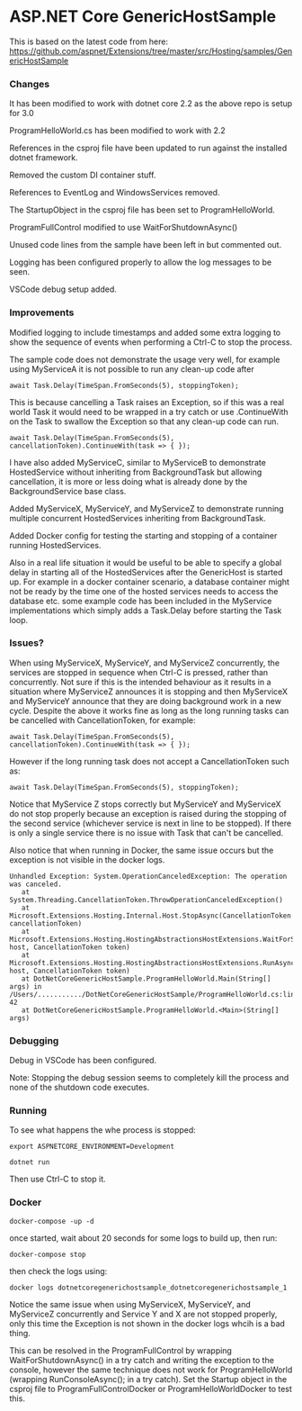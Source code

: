 # ASP.NET Core GenericHostSample

This is based on the latest code from here:
https://github.com/aspnet/Extensions/tree/master/src/Hosting/samples/GenericHostSample

### Changes

It has been modified to work with dotnet core 2.2 as the above repo is setup for 3.0

ProgramHelloWorld.cs has been modified to work with 2.2

References in the csproj file have been updated to run against the installed dotnet framework.

Removed the custom DI container stuff.

References to EventLog and WindowsServices removed.

The StartupObject in the csproj file has been set to ProgramHelloWorld.

ProgramFullControl modified to use WaitForShutdownAsync()

Unused code lines from the sample have been left in but commented out.

Logging has been configured properly to allow the log messages to be seen.

VSCode debug setup added.

### Improvements

Modified logging to include timestamps and added some extra logging to show the sequence of events when performing a Ctrl-C to stop the process.

The sample code does not demonstrate the usage very well, for example using MyServiceA it is not possible to run any clean-up code after

```await Task.Delay(TimeSpan.FromSeconds(5), stoppingToken);```

This is because cancelling a Task raises an Exception, so if this was a real world Task it would need to be wrapped in a try catch or use .ContinueWith on the Task to swallow the Exception so that any clean-up code can run.

```await Task.Delay(TimeSpan.FromSeconds(5), cancellationToken).ContinueWith(task => { });```

I have also added MyServiceC, similar to MyServiceB to demonstrate HostedService without inheriting from BackgroundTask but allowing cancellation, it is more or less doing what is already done by the BackgroundService base class.

Added MyServiceX, MyServiceY, and MyServiceZ to demonstrate running multiple concurrent HostedServices inheriting from BackgroundTask.

Added Docker config for testing the starting and stopping of a container running HostedServices.

Also in a real life situation it would be useful to be able to specify a global delay in starting all of the HostedServices after the GenericHost is started up. For example in a docker container scenario, a database container might not be ready by the time one of the hosted services needs to access the database etc. some example code has been included in the MyService implementations which simply adds a Task.Delay before starting the Task loop.

### Issues?

When using MyServiceX, MyServiceY, and MyServiceZ concurrently, the services are stopped in sequence when Ctrl-C is pressed, rather than concurrently.
Not sure if this is the intended behaviour as it results in a situation where MyServiceZ announces it is stopping and then MyServiceX and MyServiceY announce that they are doing background work in a new cycle.
Despite the above it works fine as long as the long running tasks can be cancelled with CancellationToken, for example:

```await Task.Delay(TimeSpan.FromSeconds(5), cancellationToken).ContinueWith(task => { });```

However if the long running task does not accept a CancellationToken such as:

```await Task.Delay(TimeSpan.FromSeconds(5), stoppingToken);```

Notice that MyService Z stops correctly but MyServiceY and MyServiceX do not stop properly because an exception is raised during the stopping of the second service (whichever service is next in line to be stopped).
If there is only a single service there is no issue with Task that can't be cancelled.

Also notice that when running in Docker, the same issue occurs but the exception is not visible in the docker logs.

```
Unhandled Exception: System.OperationCanceledException: The operation was canceled.
   at System.Threading.CancellationToken.ThrowOperationCanceledException()
   at Microsoft.Extensions.Hosting.Internal.Host.StopAsync(CancellationToken cancellationToken)
   at Microsoft.Extensions.Hosting.HostingAbstractionsHostExtensions.WaitForShutdownAsync(IHost host, CancellationToken token)
   at Microsoft.Extensions.Hosting.HostingAbstractionsHostExtensions.RunAsync(IHost host, CancellationToken token)
   at DotNetCoreGenericHostSample.ProgramHelloWorld.Main(String[] args) in /Users/.........../DotNetCoreGenericHostSample/ProgramHelloWorld.cs:line 42
   at DotNetCoreGenericHostSample.ProgramHelloWorld.<Main>(String[] args)
```

### Debugging

Debug in VSCode has been configured.

Note: Stopping the debug session seems to completely kill the process and none of the shutdown code executes.

### Running

To see what happens the whe process is stopped:

```export ASPNETCORE_ENVIRONMENT=Development```

```dotnet run```

Then use Ctrl-C to stop it.

### Docker

```docker-compose -up -d```

once started, wait about 20 seconds for some logs to build up, then run:

```docker-compose stop```

then check the logs using:

 ```docker logs dotnetcoregenerichostsample_dotnetcoregenerichostsample_1```

Notice the same issue when using MyServiceX, MyServiceY, and MyServiceZ concurrently and Service Y and X are not stopped properly, only this time the Exception is not shown in the docker logs whcih is a bad thing.

This can be resolved in the ProgramFullControl by wrapping WaitForShutdownAsync() in a try catch and writing the exception to the console, however the same technique does not work for ProgramHelloWorld (wrapping RunConsoleAsync(); in a try catch).
Set the Startup object in the csproj file to ProgramFullControlDocker or ProgramHelloWorldDocker to test this.
